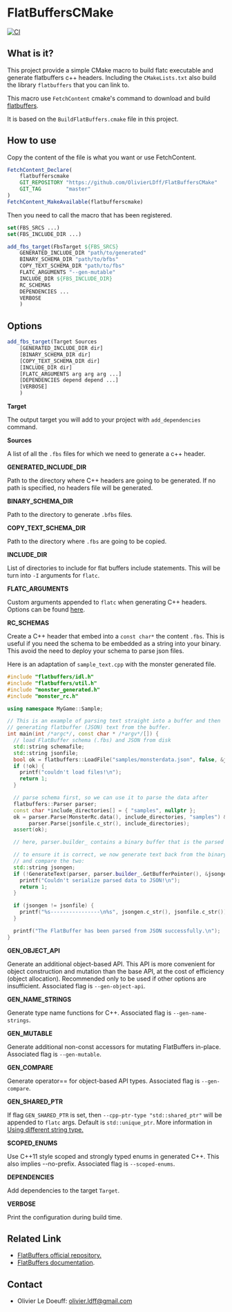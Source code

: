 # FlatBuffersCMake

[![CI](https://github.com/OlivierLDff/FlatBuffersDlc/actions/workflows/main.yml/badge.svg)](https://github.com/OlivierLDff/FlatBuffersDlc/actions/workflows/main.yml)

## What is it?

This project provide a simple CMake macro to build flatc executable and generate flatbuffers c++ headers. Including the `CMakeLists.txt` also build the library `flatbuffers` that you can link to.

This macro use `FetchContent` cmake's command to download and build [flatbuffers](https://github.com/google/flatbuffers). 

It is based on the `BuildFlatBuffers.cmake` file in this project. 

## How to use

Copy the content of the file is what you want or use FetchContent.

```cmake
FetchContent_Declare(
    flatbufferscmake
    GIT_REPOSITORY "https://github.com/OlivierLDff/FlatBuffersCMake"
    GIT_TAG        "master"
)
FetchContent_MakeAvailable(flatbufferscmake)
```

Then you need to call the macro that has been registered.

```cmake
set(FBS_SRCS ...)
set(FBS_INCLUDE_DIR ...)

add_fbs_target(FbsTarget ${FBS_SRCS}
    GENERATED_INCLUDE_DIR "path/to/generated"
    BINARY_SCHEMA_DIR "path/to/bfbs"
    COPY_TEXT_SCHEMA_DIR "path/to/fbs"
    FLATC_ARGUMENTS "--gen-mutable"
    INCLUDE_DIR ${FBS_INCLUDE_DIR}
    RC_SCHEMAS
    DEPENDENCIES ...
    VERBOSE
    )
```

## Options

```cmake
add_fbs_target(Target Sources
    [GENERATED_INCLUDE_DIR dir]
    [BINARY_SCHEMA_DIR dir]
    [COPY_TEXT_SCHEMA_DIR dir]
    [INCLUDE_DIR dir]
    [FLATC_ARGUMENTS arg arg arg ...]
    [DEPENDENCIES depend depend ...]
    [VERBOSE]
    )
```

**Target**

The output target you will add to your project with `add_dependencies` command.

**Sources**

A list of all the `.fbs` files for which we need to generate a c++ header.

**GENERATED_INCLUDE_DIR**

Path to the directory where C++ headers are going to be generated. If no path is specified, no headers file will be generated.

**BINARY_SCHEMA_DIR**

Path to the directory to generate `.bfbs` files.

**COPY_TEXT_SCHEMA_DIR**

Path to the directory where `.fbs` are going to be copied.

**INCLUDE_DIR**

List of directories to include for flat buffers include statements. This will be turn into `-I` arguments for `flatc`.

**FLATC_ARGUMENTS**

Custom arguments appended to `flatc` when generating C++ headers. Options can be found [here](https://google.github.io/flatbuffers/flatbuffers_guide_using_schema_compiler.html).

**RC_SCHEMAS**

Create a C++ header that embed into a `const char*` the content `.fbs`. This is useful if you need the schema to be embedded as a string into your binary. This avoid the need to deploy your schema to parse json files.

Here is an adaptation of `sample_text.cpp` with the monster generated file.

```c++
#include "flatbuffers/idl.h"
#include "flatbuffers/util.h"
#include "monster_generated.h"  
#include "monster_rc.h" 

using namespace MyGame::Sample;

// This is an example of parsing text straight into a buffer and then
// generating flatbuffer (JSON) text from the buffer.
int main(int /*argc*/, const char * /*argv*/[]) {
  // load FlatBuffer schema (.fbs) and JSON from disk
  std::string schemafile;
  std::string jsonfile;
  bool ok = flatbuffers::LoadFile("samples/monsterdata.json", false, &jsonfile);
  if (!ok) {
    printf("couldn't load files!\n");
    return 1;
  }

  // parse schema first, so we can use it to parse the data after
  flatbuffers::Parser parser;
  const char *include_directories[] = { "samples", nullptr };
  ok = parser.Parse(MonsterRc.data(), include_directories, "samples") &&
       parser.Parse(jsonfile.c_str(), include_directories);
  assert(ok);

  // here, parser.builder_ contains a binary buffer that is the parsed data.

  // to ensure it is correct, we now generate text back from the binary,
  // and compare the two:
  std::string jsongen;
  if (!GenerateText(parser, parser.builder_.GetBufferPointer(), &jsongen)) {
    printf("Couldn't serialize parsed data to JSON!\n");
    return 1;
  }

  if (jsongen != jsonfile) {
    printf("%s----------------\n%s", jsongen.c_str(), jsonfile.c_str());
  }

  printf("The FlatBuffer has been parsed from JSON successfully.\n");
}

```

**GEN_OBJECT_API**

Generate an additional object-based API. This API is more convenient for object construction and mutation than the base API, at the cost of efficiency (object allocation). Recommended only to be used if other options are insufficient.
Associated flag is `--gen-object-api`.

**GEN_NAME_STRINGS**

Generate type name functions for C++.
Associated flag is `--gen-name-strings`.

**GEN_MUTABLE**

Generate additional non-const accessors for mutating FlatBuffers in-place.
Associated flag is `--gen-mutable`.

**GEN_COMPARE**

Generate operator== for object-based API types.
Associated flag is `--gen-compare`.

**GEN_SHARED_PTR**

If flag `GEN_SHARED_PTR` is set, then `--cpp-ptr-type "std::shared_ptr"` will be appended to `flatc` args.
Default is `std::unique_ptr`.
More information in [Using different string type.](https://google.github.io/flatbuffers/flatbuffers_guide_use_cpp.html#autotoc_md44)

**SCOPED_ENUMS**

Use C++11 style scoped and strongly typed enums in generated C++. This also implies --no-prefix.
Associated flag is `--scoped-enums`.

**DEPENDENCIES**

Add dependencies to the target `Target`.

**VERBOSE**

Print the configuration during build time.

## Related Link

* [FlatBuffers official repository.](https://github.com/google/flatbuffers)
* [FlatBuffers documentation](https://google.github.io/flatbuffers/).

## Contact

- Olivier Le Doeuff: [olivier.ldff@gmail.com](mailto:olivier.ldff@gmail.com)
